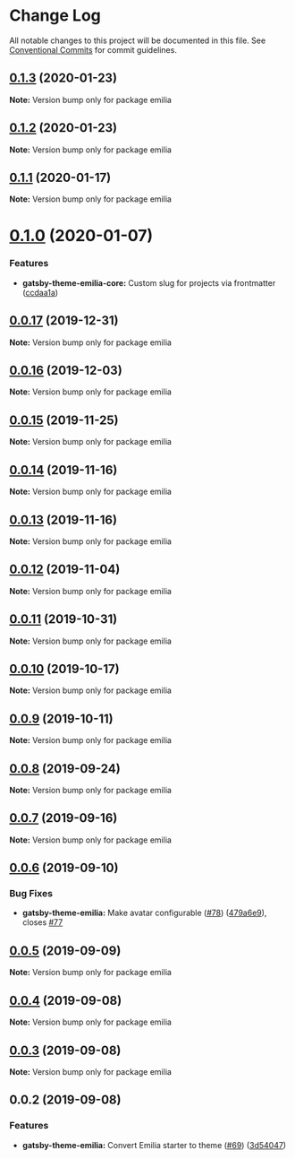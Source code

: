 # Change Log

All notable changes to this project will be documented in this file.
See [Conventional Commits](https://conventionalcommits.org) for commit guidelines.

## [0.1.3](https://github.com/LekoArts/gatsby-themes/compare/emilia@0.1.2...emilia@0.1.3) (2020-01-23)

**Note:** Version bump only for package emilia





## [0.1.2](https://github.com/LekoArts/gatsby-themes/compare/emilia@0.1.1...emilia@0.1.2) (2020-01-23)

**Note:** Version bump only for package emilia





## [0.1.1](https://github.com/LekoArts/gatsby-themes/compare/emilia@0.1.0...emilia@0.1.1) (2020-01-17)

**Note:** Version bump only for package emilia





# [0.1.0](https://github.com/LekoArts/gatsby-themes/compare/emilia@0.0.17...emilia@0.1.0) (2020-01-07)


### Features

* **gatsby-theme-emilia-core:** Custom slug for projects via frontmatter ([ccdaa1a](https://github.com/LekoArts/gatsby-themes/commit/ccdaa1aab2137f8ac76017723f50c582edae3a0b))





## [0.0.17](https://github.com/LekoArts/gatsby-themes/compare/emilia@0.0.16...emilia@0.0.17) (2019-12-31)

**Note:** Version bump only for package emilia





## [0.0.16](https://github.com/LekoArts/gatsby-themes/compare/emilia@0.0.15...emilia@0.0.16) (2019-12-03)

**Note:** Version bump only for package emilia





## [0.0.15](https://github.com/LekoArts/gatsby-themes/compare/emilia@0.0.14...emilia@0.0.15) (2019-11-25)

**Note:** Version bump only for package emilia





## [0.0.14](https://github.com/LekoArts/gatsby-themes/compare/emilia@0.0.13...emilia@0.0.14) (2019-11-16)

**Note:** Version bump only for package emilia





## [0.0.13](https://github.com/LekoArts/gatsby-themes/compare/emilia@0.0.12...emilia@0.0.13) (2019-11-16)

**Note:** Version bump only for package emilia





## [0.0.12](https://github.com/LekoArts/gatsby-themes/compare/emilia@0.0.11...emilia@0.0.12) (2019-11-04)

**Note:** Version bump only for package emilia





## [0.0.11](https://github.com/LekoArts/gatsby-themes/compare/emilia@0.0.10...emilia@0.0.11) (2019-10-31)

**Note:** Version bump only for package emilia





## [0.0.10](https://github.com/LekoArts/gatsby-themes/compare/emilia@0.0.9...emilia@0.0.10) (2019-10-17)

**Note:** Version bump only for package emilia





## [0.0.9](https://github.com/LekoArts/gatsby-themes/compare/emilia@0.0.8...emilia@0.0.9) (2019-10-11)

**Note:** Version bump only for package emilia





## [0.0.8](https://github.com/LekoArts/gatsby-themes/compare/emilia@0.0.7...emilia@0.0.8) (2019-09-24)

**Note:** Version bump only for package emilia





## [0.0.7](https://github.com/LekoArts/gatsby-themes/compare/emilia@0.0.6...emilia@0.0.7) (2019-09-16)

**Note:** Version bump only for package emilia





## [0.0.6](https://github.com/LekoArts/gatsby-themes/compare/emilia@0.0.5...emilia@0.0.6) (2019-09-10)


### Bug Fixes

* **gatsby-theme-emilia:** Make avatar configurable ([#78](https://github.com/LekoArts/gatsby-themes/issues/78)) ([479a6e9](https://github.com/LekoArts/gatsby-themes/commit/479a6e9)), closes [#77](https://github.com/LekoArts/gatsby-themes/issues/77)





## [0.0.5](https://github.com/LekoArts/gatsby-themes/compare/emilia@0.0.4...emilia@0.0.5) (2019-09-09)

**Note:** Version bump only for package emilia





## [0.0.4](https://github.com/LekoArts/gatsby-themes/compare/emilia@0.0.3...emilia@0.0.4) (2019-09-08)

**Note:** Version bump only for package emilia





## [0.0.3](https://github.com/LekoArts/gatsby-themes/compare/emilia@0.0.2...emilia@0.0.3) (2019-09-08)

**Note:** Version bump only for package emilia





## 0.0.2 (2019-09-08)


### Features

* **gatsby-theme-emilia:** Convert Emilia starter to theme ([#69](https://github.com/LekoArts/gatsby-themes/issues/69)) ([3d54047](https://github.com/LekoArts/gatsby-themes/commit/3d54047))
